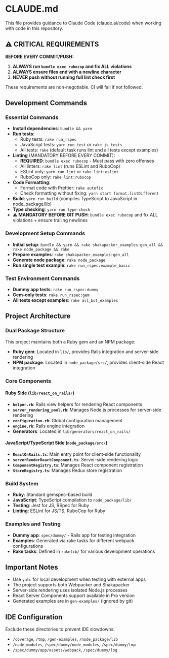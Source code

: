 # CLAUDE.md

This file provides guidance to Claude Code (claude.ai/code) when working with code in this repository.

## ⚠️ CRITICAL REQUIREMENTS

**BEFORE EVERY COMMIT/PUSH:**
1. **ALWAYS run `bundle exec rubocop` and fix ALL violations**
2. **ALWAYS ensure files end with a newline character**
3. **NEVER push without running full lint check first**

These requirements are non-negotiable. CI will fail if not followed.

## Development Commands

### Essential Commands

- **Install dependencies**: `bundle && yarn`
- **Run tests**:
  - Ruby tests: `rake run_rspec`
  - JavaScript tests: `yarn run test` or `rake js_tests`
  - All tests: `rake` (default task runs lint and all tests except examples)
- **Linting** (MANDATORY BEFORE EVERY COMMIT):
  - **REQUIRED**: `bundle exec rubocop` - Must pass with zero offenses
  - All linters: `rake lint` (runs ESLint and RuboCop)
  - ESLint only: `yarn run lint` or `rake lint:eslint`
  - RuboCop only: `rake lint:rubocop`
- **Code Formatting**:
  - Format code with Prettier: `rake autofix`
  - Check formatting without fixing: `yarn start format.listDifferent`
- **Build**: `yarn run build` (compiles TypeScript to JavaScript in node_package/lib)
- **Type checking**: `yarn run type-check`
- **⚠️ MANDATORY BEFORE GIT PUSH**: `bundle exec rubocop` and fix ALL violations + ensure trailing newlines

### Development Setup Commands

- **Initial setup**: `bundle && yarn && rake shakapacker_examples:gen_all && rake node_package && rake`
- **Prepare examples**: `rake shakapacker_examples:gen_all`
- **Generate node package**: `rake node_package`
- **Run single test example**: `rake run_rspec:example_basic`

### Test Environment Commands

- **Dummy app tests**: `rake run_rspec:dummy`
- **Gem-only tests**: `rake run_rspec:gem`
- **All tests except examples**: `rake all_but_examples`

## Project Architecture

### Dual Package Structure

This project maintains both a Ruby gem and an NPM package:

- **Ruby gem**: Located in `lib/`, provides Rails integration and server-side rendering
- **NPM package**: Located in `node_package/src/`, provides client-side React integration

### Core Components

#### Ruby Side (`lib/react_on_rails/`)

- **`helper.rb`**: Rails view helpers for rendering React components
- **`server_rendering_pool.rb`**: Manages Node.js processes for server-side rendering
- **`configuration.rb`**: Global configuration management
- **`engine.rb`**: Rails engine integration
- **Generators**: Located in `lib/generators/react_on_rails/`

#### JavaScript/TypeScript Side (`node_package/src/`)

- **`ReactOnRails.ts`**: Main entry point for client-side functionality
- **`serverRenderReactComponent.ts`**: Server-side rendering logic
- **`ComponentRegistry.ts`**: Manages React component registration
- **`StoreRegistry.ts`**: Manages Redux store registration

### Build System

- **Ruby**: Standard gemspec-based build
- **JavaScript**: TypeScript compilation to `node_package/lib/`
- **Testing**: Jest for JS, RSpec for Ruby
- **Linting**: ESLint for JS/TS, RuboCop for Ruby

### Examples and Testing

- **Dummy app**: `spec/dummy/` - Rails app for testing integration
- **Examples**: Generated via rake tasks for different webpack configurations
- **Rake tasks**: Defined in `rakelib/` for various development operations

## Important Notes

- Use `yalc` for local development when testing with external apps
- The project supports both Webpacker and Shakapacker
- Server-side rendering uses isolated Node.js processes
- React Server Components support available in Pro version
- Generated examples are in `gen-examples/` (ignored by git)

## IDE Configuration

Exclude these directories to prevent IDE slowdowns:

- `/coverage`, `/tmp`, `/gen-examples`, `/node_package/lib`
- `/node_modules`, `/spec/dummy/node_modules`, `/spec/dummy/tmp`
- `/spec/dummy/app/assets/webpack`, `/spec/dummy/log`
